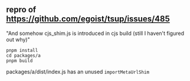 ## repro of https://github.com/egoist/tsup/issues/485

"And somehow cjs_shim.js is introduced in cjs build (still I haven't figured out why)"

```
pnpm install
cd packages/a
pnpm build
```

packages/a/dist/index.js has an unused `importMetaUrlShim`
